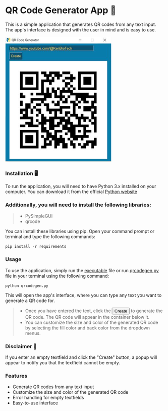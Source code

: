 # QR Code Generator App 📰
This is a simple application that generates QR codes from any text input. The app's interface is designed with the user in mind and is easy to use.

![QRCodeGen](https://github.com/Serkhani/SENG207/blob/f5b4368e97b2b47c527d8866f6b4b3bb67ff6e2c/repo_resources/qrcode_snip.JPG)

### Installation 🖥️
To run the application, you will need to have Python 3.x installed on your computer. You can download it from the official [Python website](https://www.python.org/downloads/)

### Additionally, you will need to install the following libraries:
>* PySimpleGUI
>* qrcode  

You can install these libraries using pip. Open your command prompt or terminal and type the following commands:
``` powershell
pip install -r requirements
```
### Usage
To use the application, simply run the [executable](https://github.com/Serkhani/SENG207/blob/d9c0a64db0c13fd0dcc494b2dbb651d0c11cff38/Project%202/qrcodegen/dist/qrcodegen.exe) file  or run [qrcodegen.py](https://github.com/Serkhani/SENG207/blob/d9c0a64db0c13fd0dcc494b2dbb651d0c11cff38/Project%202/qrcodegen/qrcodegen.py) file in your terminal using the following command:

``` shell
python qrcodegen.py
```
This will open the app's interface, where you can type any text you want to generate a QR code for. 
> * Once you have entered the text, click the <button> Create</button>
to generate the QR code. The QR code will appear in the container below it.
> * You can customize the size and color of the generated QR code by selecting the fill color and back color from the dropdown menus.

### Disclaimer 🚨  
If you enter an empty textfield and click the "Create" button, a popup will appear to notify you that the textfield cannot be empty.

### Features
* Generate QR codes from any text input
* Customize the size and color of the generated QR code
* Error handling for empty textfields
* Easy-to-use interface